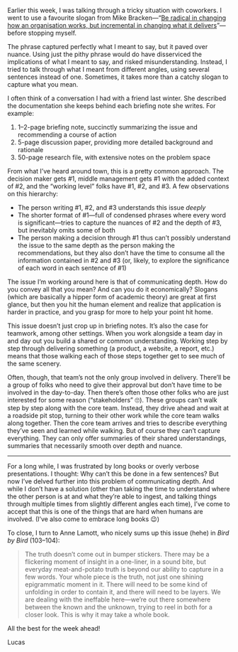 Earlier this week, I was talking through a tricky situation with coworkers. I went to use a favourite slogan from Mike Bracken—“[Be radical in changing how an organisation works, but incremental in changing what it delivers](https://public.digital/2018/09/28/radical-org-change-incremental-delivery-change/)”—before stopping myself.

The phrase captured perfectly what I meant to say, but it paved over nuance. Using just the pithy phrase would do have disserviced the implications of what I meant to say, and risked misunderstanding. Instead, I tried to talk through what I meant from different angles, using several sentences instead of one. Sometimes, it takes more than a catchy slogan to capture what you mean.

I often think of a conversation I had with a friend last winter. She described the documentation she keeps behind each briefing note she writes. For example:

1. 1–2-page briefing note, succinctly summarizing the issue and recommending a course of action
2. 5-page discussion paper, providing more detailed background and rationale
3. 50-page research file, with extensive notes on the problem space

From what I’ve heard around town, this is a pretty common approach. The decision maker gets #1, middle management gets #1 with the added context of #2, and the “working level” folks have #1, #2, and #3. A few observations on this hierarchy:

- The person writing #1, #2, and #3 understands this issue _deeply_
- The shorter format of #1—full of condensed phrases where every word is significant—tries to capture the nuances of #2 and the depth of #3, but inevitably omits some of both
- The person making a decision through #1 thus can’t possibly understand the issue to the same depth as the person making the recommendations, but they also don’t have the time to consume all the information contained in #2 and #3 (or, likely, to explore the significance of each word in each sentence of #1)

The issue I’m working around here is that of communicating depth. How do you convey all that you mean? And can you do it economically? Slogans (which are basically a hipper form of academic theory) are great at first glance, but then you hit the human element and realize that application is harder in practice, and you grasp for more to help your point hit home.

This issue doesn’t just crop up in briefing notes. It’s also the case for teamwork, among other settings. When you work alongside a team day in and day out you build a shared or common understanding. Working step by step through delivering something (a product, a website, a report, etc.) means that those walking each of those steps together get to see much of the same scenery.

Often, though, that team’s not the only group involved in delivery. There’ll be a group of folks who need to give their approval but don’t have time to be involved in the day-to-day. Then there’s often those other folks who are just interested for some reason (“stakeholders” 🙄). These groups can’t walk step by step along with the core team. Instead, they drive ahead and wait at a roadside pit stop, turning to their other work while the core team walks along together. Then the core team arrives and tries to describe everything they’ve seen and learned while walking. But of course they can’t capture everything. They can only offer summaries of their shared understandings, summaries that necessarily smooth over depth and nuance.

---

For a long while, I was frustrated by long books or overly verbose presentations. I thought: Why can’t this be done in a few sentences? But now I’ve delved further into this problem of communicating depth. And while I don’t have a solution (other than taking the time to understand where the other person is at and what they’re able to ingest, and talking things through multiple times from slightly different angles each time), I’ve come to accept that this is one of the things that are hard when humans are involved. (I’ve also come to embrace long books 😉)

To close, I turn to Anne Lamott, who nicely sums up this issue (hehe) in _Bird by Bird_ (103–104):

> The truth doesn’t come out in bumper stickers. There may be a flickering moment of insight in a one-liner, in a sound bite, but everyday meat-and-potato truth is beyond our ability to capture in a few words. Your whole piece is the truth, not just one shining epigrammatic moment in it. There will need to be some kind of unfolding in order to contain it, and there will need to be layers. We are dealing with the ineffable here—we’re out there somewhere between the known and the unknown, trying to reel in both for a closer look. This is why it may take a whole book.

All the best for the week ahead!

Lucas